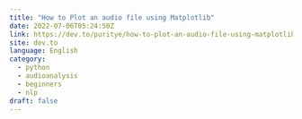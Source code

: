 ```yaml
---
title: "How to Plot an audio file using Matplotlib"
date: 2022-07-06T05:24:50Z
link: https://dev.to/puritye/how-to-plot-an-audio-file-using-matplotlib-pbb?utm_medium=RSS&utm_source=news.12bit.vn
site: dev.to
language: English
category:
  - python
  - audioanalysis
  - beginners
  - nlp
draft: false
---
```

